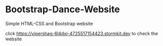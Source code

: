 # Bootstrap-Dance-Website
Simple HTML-CSS and Bootstrap website

click https://vipershag-6l4dxj-4725517154423.stormkit.dev to check the website
